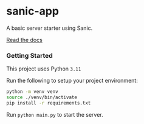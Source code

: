 # sanic-app

A basic server starter using Sanic.

[Read the docs](https://sanic.dev/en/guide/getting-started.html)

### Getting Started

This project uses Python `3.11`

Run the following to setup your project environment:

```sh
python -m venv venv
source ./venv/bin/activate
pip install -r requirements.txt
```

Run `python main.py` to start the server.
